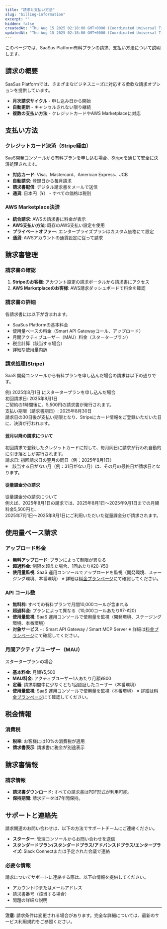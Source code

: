 ```yaml
---
title: "請求と支払い方法"
slug: "billing-information"
excerpt: ""
hidden: false
createdAt: "Thu Aug 15 2025 02:18:00 GMT+0000 (Coordinated Universal Time)"
updatedAt: "Thu Aug 15 2025 02:18:00 GMT+0000 (Coordinated Universal Time)"
---
```


このページでは、SaaSus Platform有料プランの請求、支払い方法について説明します。

## 請求の概要

SaaSus Platformでは、さまざまなビジネスニーズに対応する柔軟な請求オプションを提供しています。

- **月次請求サイクル** - 申し込み日から開始
- **自動更新** - キャンセルされない限り継続
- **複数の支払い方法** - クレジットカードやAWS Marketplaceに対応

## 支払い方法

### クレジットカード決済（Stripe経由）

SaaS開発コンソールから有料プランを申し込む場合、Stripeを通じて安全に決済処理されます。

- **対応カード**: Visa、Mastercard、American Express、JCB
- **自動請求**: 登録日から毎月請求
- **請求書配信**: デジタル請求書をメールで送信
- **通貨**: 日本円（¥） - すべての価格は税別

### AWS Marketplace決済

- **統合請求**: AWSの請求書に料金が表示
- **AWS支払い方法**: 既存のAWS支払い設定を使用
- **プライベートオファー**: エンタープライズプランはカスタム価格にて設定
- **通貨**: AWSアカウントの通貨設定に従って請求

## 請求書管理

### 請求書の確認

1. **Stripeのお客様**: アカウント設定の請求ポータルから請求書にアクセス
2. **AWS Marketplaceのお客様**: AWS請求ダッシュボードで料金を確認

### 請求書の詳細

各請求書には以下が含まれます。
- SaaSus Platformの基本料金
- 使用量ベースの料金（Smart API Gatewayコール、アップロード）
- 月間アクティブユーザー（MAU）料金（スタータープラン）
- 税金計算（該当する場合）
- 詳細な使用量内訳

### 請求処理(Stripe)  

SaaS 開発コンソールから有料プランを申し込んだ場合の請求は以下の通りです。  

例) 2025年8月1日 にスタータープランを申し込んだ場合  
初回請求日: 2025年8月1日  
ご契約の1時間後に、5,500円の請求書が発行されます。  
支払い期限（請求書期日）: 2025年8月30日  
請求日の30日後が支払い期限となり、Stripeにカード情報をご登録いただいた日に、決済が行われます。

#### 翌月以降の請求について  
初回請求で登録したクレジットカードに対して、毎月同日に請求が行われ自動的に引き落としが実行されます。  
請求日: 初回請求日の翌月の同日（例：2025年8月1日）  
※　該当する日がない月（例：31日がない月）は、その月の最終日が請求日となります。

#### 従量課金分の請求  
従量課金分の請求について  
例えば、2025年8月1日の請求では、2025年8月1日〜2025年9月1日までの月額料金5,500円と、  
2025年7月1日〜2025年8月1日にご利用いただいた従量課金分が請求されます。

## 使用量ベース請求

### アップロード料金

- **無料アップロード**: プランによって制限が異なる
- **超過料金**: 制限を超えた場合、1回あたり¥20-¥50
- **使用量監視**: SaaS 運用コンソールでアップロードを監視（開発環境、ステージング環境、本番環境）
※ 詳細は[料金プランページ](https://saasus.io/pricing)にて確認してください。

### API コール数

- **無料枠**: すべての有料プランで月間10,000コールが含まれる
- **超過料金**: プランによって異なる（10,000コールあたり¥7-¥20）
- **使用量監視**: SaaS 運用コンソールで使用量を監視（開発環境、ステージング環境、本番環境）
- **対象サービス** - : Smart API Gateway / Smart MCP Server
※ 詳細は[料金プランページ](https://saasus.io/pricing)にて確認してください。

### 月間アクティブユーザー（MAU）

スタータープランの場合
- **基本料金**: 月額¥5,500
- **MAU料金**: アクティブユーザー1人あたり月額¥800
- **定義**: 請求期間中に少なくとも1回認証したユーザー（本番環境）
- **使用量監視**: SaaS 運用コンソールで使用量を監視（本番環境）
※ 詳細は[料金プランページ](https://saasus.io/pricing)にて確認してください。

## 税金情報

### 消費税

- **税率**: お客様には10%の消費税が適用
- **請求書表示**: 請求書に税金が別途表示

## 請求書情報

### 請求情報

- **請求書ダウンロード**: すべての請求書はPDF形式が利用可能。
- **保持期間**: 請求データは7年間保持。

## サポートと連絡先

請求関連のお問い合わせは、以下の方法でサポートチームにご連絡ください。

- **スターター**: 管理コンソールからお問い合わせを送信
- **スタンダードプラン/スタンダードプラス/アドバンスドプラス/エンタープライズ**: Slack Connectまたは予定された会議で連絡

### 必要な情報

請求についてサポートに連絡する際は、以下の情報を提供してください。
- アカウントIDまたはメールアドレス
- 請求書番号（該当する場合）
- 問題の詳細な説明

---

**注意**: 請求条件は変更される場合があります。完全な詳細については、最新のサービス利用規約をご参照ください。